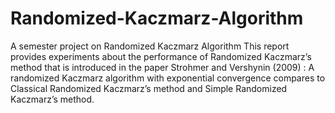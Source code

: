 # Randomized-Kaczmarz-Algorithm
A semester project on Randomized Kaczmarz Algorithm
This report provides experiments about the performance of Randomized Kaczmarz’s
method that is introduced in the paper Strohmer and Vershynin (2009) : A randomized
Kaczmarz algorithm with exponential convergence compares to Classical Randomized
Kaczmarz’s method and Simple Randomized Kaczmarz’s method.
